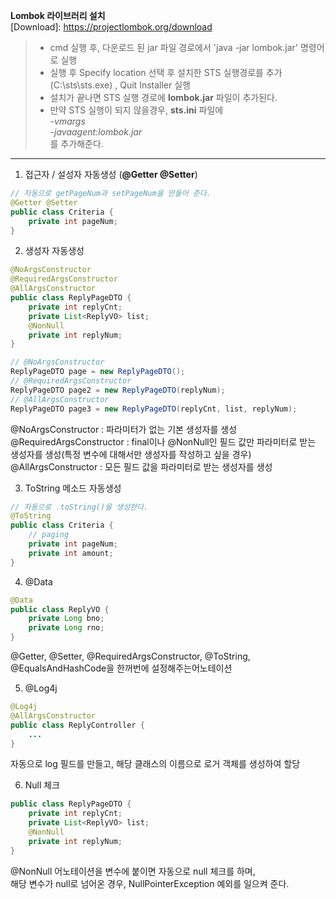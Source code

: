 **Lombok 라이브러리 설치**    
[Download]: https://projectlombok.org/download   

> * cmd 실행 후, 다운로드 된 jar 파일 경로에서 'java -jar lombok.jar' 명령어로 실행   
> * 실행 후 Specify location 선택 후 설치한 STS 실행경로를 추가(C:\sts\sts.exe) , Quit Installer 실행 
> * 설치가 끝나면 STS 실행 경로에 **lombok.jar** 파일이 추가된다.
> * 만약 STS 실행이 되지 않을경우, **sts.ini** 파일에   
        *-vmargs*   
        *-javaagent:lombok.jar*   
    를 추가해준다.  

<hr />

1. 접근자 / 설성자 자동생성 (**@Getter @Setter**)
```java
// 자동으로 getPageNum과 setPageNum을 만들어 준다. 
@Getter @Setter
public class Criteria {
    private int pageNum;
}
```

2. 생성자 자동생성
```java
@NoArgsConstructor
@RequiredArgsConstructor
@AllArgsConstructor
public class ReplyPageDTO {
	private int replyCnt;
	private List<ReplyVO> list;
    @NonNull
    private int replyNum;
}
```
```java
// @NoArgsConstructor
ReplyPageDTO page = new ReplyPageDTO();
// @RequiredArgsConstructor
ReplyPageDTO page2 = new ReplyPageDTO(replyNum);
// @AllArgsConstructor
ReplyPageDTO page3 = new ReplyPageDTO(replyCnt, list, replyNum);
```
@NoArgsConstructor : 파라미터가 없는 기본 생성자를 생성   
@RequiredArgsConstructor : final이나 @NonNull인 필드 값만 파라미터로 받는 생성자를 생성(특정 변수에 대해서만 생성자를 작성하고 싶을 경우)   
@AllArgsConstructor : 모든 필드 값을 파라미터로 받는 생성자를 생성   


3. ToString 메소드 자동생성
```java
// 자동으로 .toString()을 생성한다.
@ToString
public class Criteria {
    // paging 
	private int pageNum;
	private int amount;
}    
```    

4. @Data
```java
@Data
public class ReplyVO {
	private Long bno;
	private Long rno;
}

```
@Getter, @Setter, @RequiredArgsConstructor, @ToString, @EqualsAndHashCode을 한꺼번에 설정해주는어노테이션

5. @Log4j   
```java
@Log4j
@AllArgsConstructor
public class ReplyController {
    ...
}    
```
자동으로 log 필드를 만들고, 해당 클래스의 이름으로 로거 객체를 생성하여 할당

6. Null 체크   
```java
public class ReplyPageDTO {
	private int replyCnt;
	private List<ReplyVO> list;
    @NonNull
    private int replyNum;
}
```
@NonNull 어노테이션을 변수에 붙이면 자동으로 null 체크를 하며,   
해당 변수가 null로 넘어온 경우, NullPointerException 예외를 일으켜 준다.
